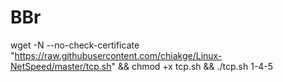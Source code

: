 # BBr

wget -N --no-check-certificate "https://raw.githubusercontent.com/chiakge/Linux-NetSpeed/master/tcp.sh" && chmod +x tcp.sh && ./tcp.sh
1-4-5
